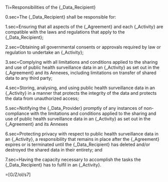 Ti=Responsibilities of the {_Data_Recipient}

0.sec=The {_Data_Recipient} shall be responsible for:

1.sec=Ensuring that all aspects of the {_Agreement} and each {_Activity} are compatible with the laws and regulations that apply to the {_Data_Recipient};

2.sec=Obtaining all governmental consents or approvals required by law or regulation to undertake an {_Activity};

3.sec=Complying with all limitations and conditions applied to the sharing and use of public health surveillance data in an {_Activity} as set out in the {_Agreement} and its Annexes, including limitations on transfer of shared data to any third party;

4.sec=Storing, analysing, and using public health surveillance data in an {_Activity} in a manner that protects the integrity of the data and protects the data from unauthorized access;

5.sec=Notifying the {_Data_Provider} promptly of any instances of non-compliance with the limitations and conditions applied to the sharing and use of public health surveillance data in an {_Activity} as set out in the {_Agreement} and its Annexes

6.sec=Protecting privacy with respect to public health surveillance data in an {_Activity}, a responsibility that remains in place after the {_Agreement} expires or is terminated until the {_Data_Recipient} has deleted and/or destroyed the shared data in their entirety; and

7.sec=Having the capacity necessary to accomplish the tasks the {_Data_Recipient} has to fulfil in an {_Activity}.

=[G/Z/ol/s7]
